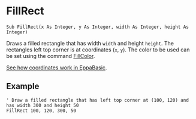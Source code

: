 <!--graphics-->
FillRect
========

```eppabasic
Sub FillRect(x As Integer, y As Integer, width As Integer, height As Integer)
```

Draws a filled rectangle that has width `width` and height `height`.
The rectangles left top corner is at coordinates (`x`, `y`).
The color to be used can be set using the command [FillColor](manual:fillcolor).

[See how coordinates work in EppaBasic](manual:/coordinates).

Example
----------
```eppabasic
' Draw a filled rectangle that has left top corner at (100, 120) and has width 300 and height 50
FillRect 100, 120, 300, 50
```
